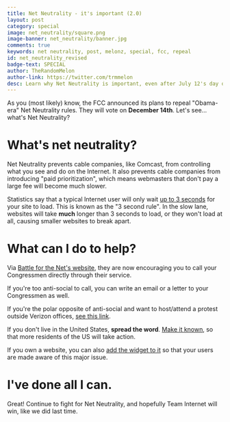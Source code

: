 ```yaml
---
title: Net Neutrality - it's important (2.0)
layout: post
category: special
image: net_neutrality/square.png
image-banner: net_neutrality/banner.jpg
comments: true
keywords: net neutrality, post, melonz, special, fcc, repeal
id: net_neutrality_revised
badge-text: SPECIAL
author: TheRandomMelon
author-link: https://twitter.com/trmmelon
desc: Learn why Net Neutrality is important, even after July 12's day of action and what you can do to protect it.
---
```


As you (most likely) know, the FCC announced its plans to repeal "Obama-era" Net Neutrality rules. They will vote on **December 14th**. Let's see... what's Net Neutrality?

# What's net neutrality?
Net Neutrality prevents cable companies, like Comcast, from controlling what you see and do on the Internet. It also prevents cable companies from introducing "paid prioritization", which means webmasters that don't pay a large fee will become much slower.


Statistics say that a typical Internet user will only wait [up to 3 seconds](https://www.google.com/search?q=website+3+second+rule) for your site to load. This is known as the "3 second rule". In the slow lane, websites will take **much** longer than 3 seconds to load, or they won't load at all, causing smaller websites to break apart.


# What can I do to help?
Via [Battle for the Net's website](https://www.battleforthenet.com/), they are now encouraging you to call your Congressmen directly through their service.

If you're too anti-social to call, you can write an email or a letter to your Congressmen as well.

If you're the polar opposite of anti-social and want to host/attend a protest outside Verizon offices, [see this link](https://events.battleforthenet.com/).

If you don't live in the United States, **spread the word**. [Make it known](#share-post), so that more residents of the US will take action.

If you own a website, you can also [add the widget to it](https://widget.battleforthenet.com) so that your users are made aware of this major issue.


# I've done all I can.
Great! Continue to fight for Net Neutrality, and hopefully Team Internet will win, like we did last time.
